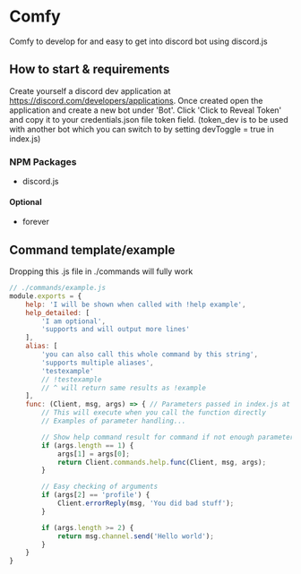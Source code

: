 # Comfy
Comfy to develop for and easy to get into discord bot using discord.js

## How to start & requirements
Create yourself a discord dev application at https://discord.com/developers/applications. Once created open the application and create a new bot under 'Bot'. Click 'Click to Reveal Token' and copy it to your credentials.json file token field. (token_dev is to be used with another bot which you can switch to by setting devToggle = true in index.js)

### NPM Packages
- discord.js
#### Optional
- forever

## Command template/example
Dropping this .js file in ./commands will fully work
```javascript
// ./commands/example.js
module.exports = {
    help: 'I will be shown when called with !help example',
    help_detailed: [
        'I am optional',
        'supports and will output more lines'
    ],
    alias: [
        'you can also call this whole command by this string',
        'supports multiple aliases',
        'testexample'
        // !testexample
        // ^ will return same results as !example
    ],
    func: (Client, msg, args) => { // Parameters passed in index.js at Comfy.startListen()
        // This will execute when you call the function directly
        // Examples of parameter handling...

        // Show help command result for command if not enough parameters
        if (args.length == 1) {
            args[1] = args[0];
            return Client.commands.help.func(Client, msg, args);
        }

        // Easy checking of arguments
        if (args[2] == 'profile') {
            Client.errorReply(msg, 'You did bad stuff');
        }

        if (args.length >= 2) {
            return msg.channel.send('Hello world');
        }
    }
}
```
